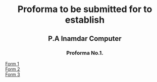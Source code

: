 


<center>
<h1>   Proforma to be submitted for to establish </h1>
<h2>   P.A Inamdar Computer  </h2>
<h3>  Proforma No.1. </h3>
</center>
<a href="https://saikishor164.github.io/ProFormaForm/form1.html" target=_blank > Form 1 </a> <br>
<a href="https://saikishor164.github.io/ProFormaForm/form2.html" target=_blank > Form 2 </a><br>
<a href="https://saikishor164.github.io/ProFormaForm/form3.html" target=_blank > Form 3 </a>
